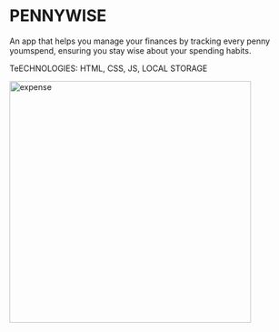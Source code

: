 # PENNYWISE
An app that helps you manage your finances by tracking every penny youmspend, ensuring you stay wise about your spending habits.

TeECHNOLOGIES: HTML, CSS, JS, LOCAL STORAGE

<img width="425" alt="expense" src="https://github.com/sr0511/ExpenseTracker.github.io/assets/124714225/1dc5d7c4-5f71-4a1a-aa46-528cca59e999">

